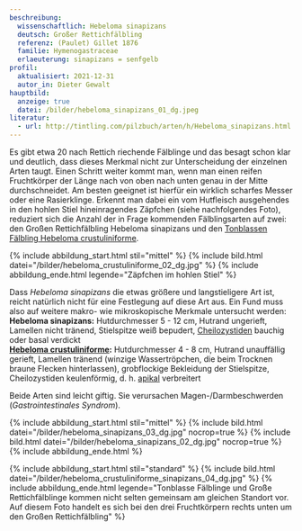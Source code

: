 ```yaml
---
beschreibung:
  wissenschaftlich: Hebeloma sinapizans
  deutsch: Großer Rettichfälbling
  referenz: (Paulet) Gillet 1876
  familie: Hymenogastraceae
  erlaeuterung: sinapizans = senfgelb
profil:
  aktualisiert: 2021-12-31
  autor_in: Dieter Gewalt
hauptbild:
  anzeige: true
  datei: /bilder/hebeloma_sinapizans_01_dg.jpeg
literatur:
  - url: http://tintling.com/pilzbuch/arten/h/Hebeloma_sinapizans.html
---
```

Es gibt etwa 20 nach Rettich riechende Fälblinge und das besagt schon klar und deutlich, dass dieses Merkmal nicht zur Unterscheidung der einzelnen Arten taugt. Einen Schritt weiter kommt man, wenn man einen reifen Fruchtkörper der Länge nach von oben nach unten genau in der Mitte durchschneidet. Am besten geeignet ist hierfür ein wirklich scharfes Messer oder eine Rasierklinge. Erkennt man dabei ein vom Hutfleisch ausgehendes in den hohlen Stiel hineinragendes Zäpfchen (siehe nachfolgendes Foto), reduziert sich die Anzahl der in Frage kommenden Fälblingsarten auf zwei: den Großen Rettichfälbling Hebeloma sinapizans und den [Tonblassen Fälbling Hebeloma crustuliniforme](/pilze/hebeloma-crustuliniforme-tonblasser-fälbling).

{% include abbildung_start.html stil="mittel" %}
{% include bild.html datei="/bilder/hebeloma_crustuliniforme_02_dg.jpg" %}
{% include abbildung_ende.html legende="Zäpfchen im hohlen Stiel" %}

Dass *Hebeloma sinapizans* die etwas größere und langstieligere Art ist, reicht natürlich nicht für eine Festlegung auf diese Art aus. Ein Fund muss also auf weitere makro- wie mikroskopische Merkmale untersucht werden:\
**Hebeloma sinapizans:** Hutdurchmesser 5 - 12 cm, Hutrand ungerieft, Lamellen nicht tränend, Stielspitze weiß bepudert, [Cheilozystiden](Cheilozystiden "Glossar") bauchig oder basal verdickt\
**[Hebeloma crustuliniforme](/pilze/hebeloma-crustuliniforme-tonblasser-fälbling):** Hutdurchmesser 4 - 8 cm, Hutrand unauffällig gerieft, Lamellen tränend (winzige Wassertröpchen, die beim Trocknen braune Flecken hinterlassen), grobflockige Bekleidung der Stielspitze, Cheilozystiden keulenförmig, d. h. [apikal](apikal "Glossar") verbreitert

Beide Arten sind leicht giftig. Sie verursachen Magen-/Darmbeschwerden (*Gastrointestinales Syndrom*).

{% include abbildung_start.html stil="mittel" %}
{% include bild.html datei="/bilder/hebeloma_sinapizans_03_dg.jpg" nocrop=true %}
{% include bild.html datei="/bilder/hebeloma_sinapizans_02_dg.jpg" nocrop=true %}
{% include abbildung_ende.html %}

{% include abbildung_start.html stil="standard" %}
{% include bild.html datei="/bilder/hebeloma_crustuliniforme_sinapizans_04_dg.jpg" %}
{% include abbildung_ende.html legende="Tonblasse Fälblinge und Große Rettichfälblinge kommen nicht selten gemeinsam am gleichen Standort vor. Auf diesem Foto handelt es sich bei den drei Fruchtkörpern rechts unten um den Großen Rettichfälbling" %}
